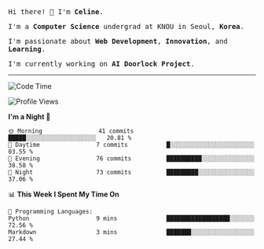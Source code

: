 <p><samp>Hi there! 👋 I'm <b>Celine</b>.</samp></p>
<p><samp>I'm a <b>Computer Science</b> undergrad at KNOU in Seoul, <b>Korea</b>.</samp></p>
<p><samp>I'm passionate about <b>Web Development</b>, <b>Innovation</b>, and <b>Learning</b>.</samp></p>
<p><samp>I'm currently working on <b>AI Doorlock Project</b>.</samp></p>
<hr>

<!--START_SECTION:celine-->
![Code Time](http://img.shields.io/badge/Code%20Time-54%20hrs%2024%20mins-blue)

![Profile Views](http://img.shields.io/badge/Profile%20Views-1-blue)

**I'm a Night 🦉** 

```text
🌞 Morning                41 commits          █████░░░░░░░░░░░░░░░░░░░░   20.81 % 
🌆 Daytime                7 commits           █░░░░░░░░░░░░░░░░░░░░░░░░   03.55 % 
🌃 Evening                76 commits          ██████████░░░░░░░░░░░░░░░   38.58 % 
🌙 Night                  73 commits          █████████░░░░░░░░░░░░░░░░   37.06 % 
```


📊 **This Week I Spent My Time On** 

```text
💬 Programming Languages: 
Python                   9 mins              ██████████████████░░░░░░░   72.56 % 
Markdown                 3 mins              ███████░░░░░░░░░░░░░░░░░░   27.44 % 
```


<!--END_SECTION:celine-->
